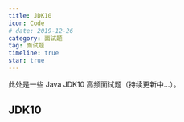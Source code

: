 ```yaml
---
title: JDK10
icon: Code
# date: 2019-12-26
category: 面试题
tag: 面试题
timeline: true
star: true
---
```


此处是一些 Java JDK10 高频面试题（持续更新中...）。

<!-- more -->

## JDK10
